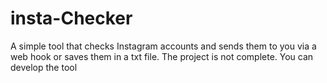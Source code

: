 # insta-Checker
A simple tool that checks Instagram accounts and sends them to you via a web hook or saves them in a txt file. The project is not complete. You can develop the tool
